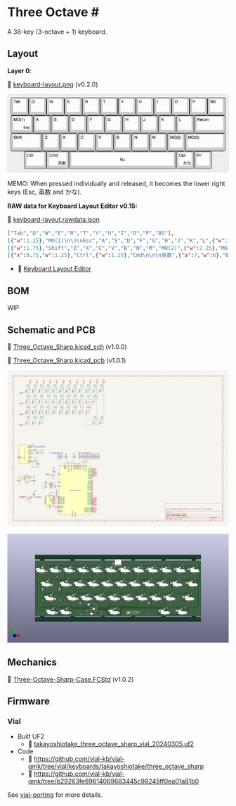 # Three Octave \#

A 38-key (3-octave + 1) keyboard.

## Layout

**Layer 0**:

📄 [keyboard-layout.png](layout/keyboard-layout.png) (v0.2.0)

![keyboard layout](layout/keyboard-layout.png)

MEMO: When pressed individually and released, it becomes the lower right keys (Esc, 英数 and かな).

**RAW data for Keyboard Layout Editor v0.15:**

📄 [keyboard-layout.rawdata.json](layout/keyboard-layout.rawdata.json)

```json
["Tab","Q","W","E","R","T","Y","U","I","O","P","BS"],
[{"w":1.25},"MO(1)\n\n\nEsc","A","S","D","F","G","H","J","K","L",{"w":1.75},"Return"],
[{"w":1.75},"Shift","Z","X","C","V","B","N","M","MO(2)",{"w":2.25},"MO(3)"],
[{"x":0.75,"w":1.25},"Ctrl",{"w":1.25},"Cmd\n\n\n英数",{"a":7,"w":6},"6u",{"a":4},"Opt\n\n\nかな","Fn"]
```

- 🔗 [Keyboard Layout Editor](http://www.keyboard-layout-editor.com/)

## BOM

WIP

## Schematic and PCB

📄 [Three_Octave_Sharp.kicad_sch](electronics/Three_Octave_Sharp/Three_Octave_Sharp.kicad_sch) (v1.0.0)

📄 [Three_Octave_Sharp.kicad_pcb](electronics/Three_Octave_Sharp/Three_Octave_Sharp.kicad_pcb) (v1.0.1)

![schematic svg](assets/schematic.svg)

![pcb png](assets/pcb.png)

## Mechanics

📄 [Three-Octave-Sharp-Case.FCStd](mechanics/Three-Octave-Sharp-Case.FCStd) (v1.0.2)

## Firmware

### Vial

- Built UF2
    - 📄 [takayoshiotake_three_octave_sharp_vial_20240305.uf2](vial-bin/takayoshiotake_three_octave_sharp_vial_20240305.uf2)
- Code
    - 🔗 <https://github.com/vial-kb/vial-qmk/tree/vial/keyboards/takayoshiotake/three_octave_sharp>
    - 🔗 <https://github.com/vial-kb/vial-qmk/tree/b29263fe69614069683445c98245ff0ea01a81b0>

See [vial-porting](vial-porting) for more details.
